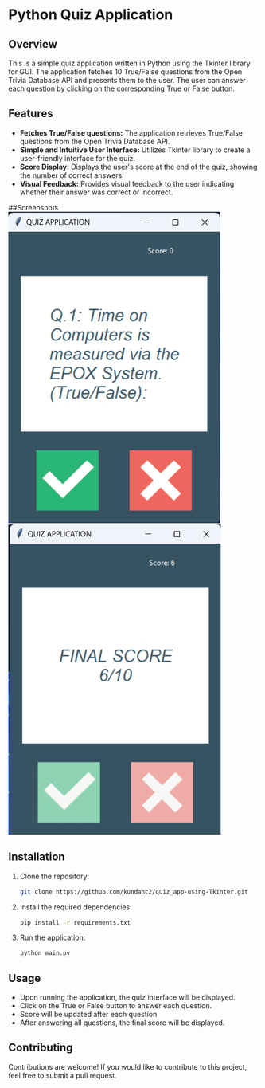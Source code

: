 # Python Quiz Application

## Overview

This is a simple quiz application written in Python using the Tkinter library for GUI. The application fetches 10 True/False questions from the Open Trivia Database API and presents them to the user. The user can answer each question by clicking on the corresponding True or False button.

## Features

- **Fetches True/False questions:** The application retrieves True/False questions from the Open Trivia Database API.
- **Simple and Intuitive User Interface:** Utilizes Tkinter library to create a user-friendly interface for the quiz.
- **Score Display:** Displays the user's score at the end of the quiz, showing the number of correct answers.
- **Visual Feedback:** Provides visual feedback to the user indicating whether their answer was correct or incorrect.


##Screenshots
![Screenshot 1](screenshots/start.png)
![Screenshot 2](screenshots/end.png)

## Installation

1. Clone the repository:

    ```bash
    git clone https://github.com/kundanc2/quiz_app-using-Tkinter.git
    ```

2. Install the required dependencies:

    ```bash
    pip install -r requirements.txt
    ```

3. Run the application:

    ```bash
    python main.py
    ```

## Usage

- Upon running the application, the quiz interface will be displayed.
- Click on the True or False button to answer each question.
- Score will be updated after each question
- After answering all questions, the final score will be displayed.

## Contributing

Contributions are welcome! If you would like to contribute to this project, feel free to submit a pull request.
